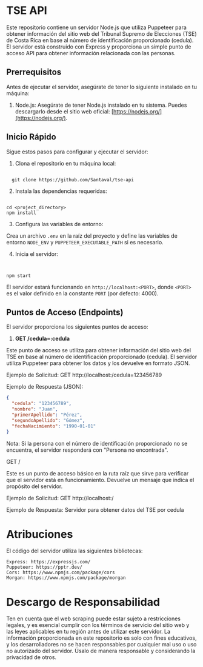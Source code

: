 # TSE API

Este repositorio contiene un servidor Node.js que utiliza Puppeteer para obtener información del sitio web del Tribunal Supremo de Elecciones (TSE) de Costa Rica en base al número de identificación proporcionado (cedula). El servidor está construido con Express y proporciona un simple punto de acceso API para obtener información relacionada con las personas.

## Prerrequisitos

Antes de ejecutar el servidor, asegúrate de tener lo siguiente instalado en tu máquina:

1. Node.js: Asegúrate de tener Node.js instalado en tu sistema. Puedes descargarlo desde el sitio web oficial: [https://nodejs.org/](https://nodejs.org/).

## Inicio Rápido

Sigue estos pasos para configurar y ejecutar el servidor:

1. Clona el repositorio en tu máquina local:

```code

  git clone https://github.com/Santaval/tse-api

```

2. Instala las dependencias requeridas:

```code

cd <project_directory>
npm install

```


3. Configura las variables de entorno:

Crea un archivo `.env` en la raíz del proyecto y define las variables de entorno `NODE_ENV` y `PUPPETEER_EXECUTABLE_PATH` si es necesario.

4. Inicia el servidor:

```code


npm start

```
El servidor estará funcionando en `http://localhost:<PORT>`, donde `<PORT>` es el valor definido en la constante `PORT` (por defecto: 4000).

## Puntos de Acceso (Endpoints)

El servidor proporciona los siguientes puntos de acceso:

1. **GET /cedula=:cedula**

Este punto de acceso se utiliza para obtener información del sitio web del TSE en base al número de identificación proporcionado (cedula). El servidor utiliza Puppeteer para obtener los datos y los devuelve en formato JSON.

Ejemplo de Solicitud:
GET http://localhost:<PORT>/cedula=123456789


Ejemplo de Respuesta (JSON):
```json
{
  "cedula": "123456789",
  "nombre": "Juan",
  "primerApellido": "Pérez",
  "segundoApellido": "Gómez",
  "fechaNacimiento": "1990-01-01"
}
```

Nota: Si la persona con el número de identificación proporcionado no se encuentra, el servidor responderá con "Persona no encontrada".


GET /

Este es un punto de acceso básico en la ruta raíz que sirve para verificar que el servidor está en funcionamiento. Devuelve un mensaje que indica el propósito del servidor.

Ejemplo de Solicitud:
GET http://localhost:<PORT>/

Ejemplo de Respuesta:
Servidor para obtener datos del TSE por cedula


# Atribuciones

El código del servidor utiliza las siguientes bibliotecas:

    Express: https://expressjs.com/
    Puppeteer: https://pptr.dev/
    Cors: https://www.npmjs.com/package/cors
    Morgan: https://www.npmjs.com/package/morgan

  # Descargo de Responsabilidad

Ten en cuenta que el web scraping puede estar sujeto a restricciones legales, y es esencial cumplir con los términos de servicio del sitio web y las leyes aplicables en tu región antes de utilizar este servidor. La información proporcionada en este repositorio es solo con fines educativos, y los desarrolladores no se hacen responsables por cualquier mal uso o uso no autorizado del servidor. Úsalo de manera responsable y considerando la privacidad de otros.
